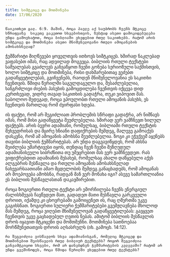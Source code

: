 ```yaml
---
title: სიმტკიცე და მოთმინება
date: 17/06/2020
---
```


`წაიკითხეთ გალ. 6:9. მაშინ, როცა პავლე აქ საუბრობს ჩვენს მტკიცე სწრაფვაზე  სიკეთე ვაკეთოთ სხვებისთვის, ზუსტად ასეთი დამოკიდებულება უნდა გამოვხატოთ, როცა ბიბლიაში ვხვდებით რთულ საკითხებს. რატომ არის სიმტკიცე და მოთმინება ასეთი მნიშვნელოვანი რთული ამოცანების ამოსახსნელად?`

ჭეშმარიტი მიღწევები ყოველთვის ითხოვს სიმტკიცეს. ხშირად ნაკლებად ვაფასებთ იმას, რაც ადვილად მოგვეცა. ბიბლიის რთული ტექსტები საშუალებას გვაძლევს განვაწყოთ ჩვენი გონება სერიოზული საქმისთვის, ხოლო სიმტკიცე და მოთმინება, რისი დახმარებითაც ვეძებთ გადაწყვეტილებას, გვიჩვენებს, რაოდენ მნიშვნელოვანია ეს საკითხი ჩვენთვის. წმიდა წერილში საგულდაგულო და, შესაძლებელია, ხანგრძლივი ძიების პასუხის გამოცდილება ჩვენთვის იქცევა დიდ კურთხევად, ვიდრე თავად საკითხის გადაჭრა, თუკი ვიპოვით მას. საბოლოო შედეგად, როცა ვპოულობთ რთული ამოცანის პასუხს, ეს ჩვენთვის მართლაც რომ ძვირფასი ხდება.

ის ფაქტი, რომ არ შეგიძლიათ პრობლემის სწრაფი გადაჭრა, არ ნიშნავს იმას, რომ მისი გადაწყვეტა შეუძლებელია. ხშირად ვერ ვამჩნევთ ხილულ ფაქტებს. არის ბევრი ადამიანი, რომელსაც, ბიბლიაში რთული ტექსტის შეხვედრისას და მცირე ხნიანი დაფიქრების შემდეგ, მალევე გამოაქვს დასკვნა, რომ ამ ამოცანის ამოხსნა შეუძლებელია. ზოგი კი ეჭვქვეშ აყენებს თავისი ბიბლიის ჭეშმარიტებას. არ უნდა დაგვავიწყდეს, რომ ახსნა შეიძლება უმარტივესი იყოს, თუნდაც ჩვენ ჩვენი შეზღუდულ ადამიანისეული სიბრძნითა თუ უმეცრებით მას ვერ ვამჩნევდეთ. რას ვიფიქრებდით ადამიანის შესახებ, რომელსაც ახალი დაწყებული აქვს ალგებრის შესწავლა და რთული ამოცანის ამოსახსნელად ნახევარსაათიანი ამაო მცდელობის შემდეგ განაცხადებს, რომ ამოცანას არ მოეპოვება ამოხსნა, რადგან მან ვერ მონახა იგი? ასევე სამართლიანია ეს ბიბლიის შესწავლასთან დაკავშირებით.

როცა ზოგიერთი რთული ტექსტი არ ემორჩილება ჩვენს ენერგიულ ძალისხმევას ჩავწვდეთ მათ, გადადეთ მათი შესწავლა გარკვეული დროით, იქამდე კი ცხოვრებაში გამოიყენეთ ის, რაც ღმერთმა უკვე გაგიხსნათ. ზოგიერთი სულიერი ჭეშმარიტებები გვემჟღავნება მხოლოდ მას შემდეგ, როცა ვიღებთ მნიშვნელოვან გადაწყვეტილებას: გავყვეთ ჩვენთვის უკვე გაცხადებულ ღვთის ნებას. ამიტომ ბიბლიის შესწავლის დროს იყავით მტკიცენი და მომთმენნი. მოთმინება სათნოებაა მორწმუნეთათვის დროის აღსასრულს (იხ. გამოცხ. 14:12).

`რა შეგვიძლია ვისწავლოს სხვა ადამიანისგან, რომელიც მტკიცედ და მოთმინებით შეისწავლის რთულ ბიბლიურ ტექსტებს? როგორ შეგვიძლია განვამტკიცოთ სხვები, რომ არ დანებდნენ ჭეშმარიტების კვლევაში? რატომ არ უნდა გვეშინოდეს, როცა წმიდა წერილში ვხვდებით რთულ ტექსტებს?`